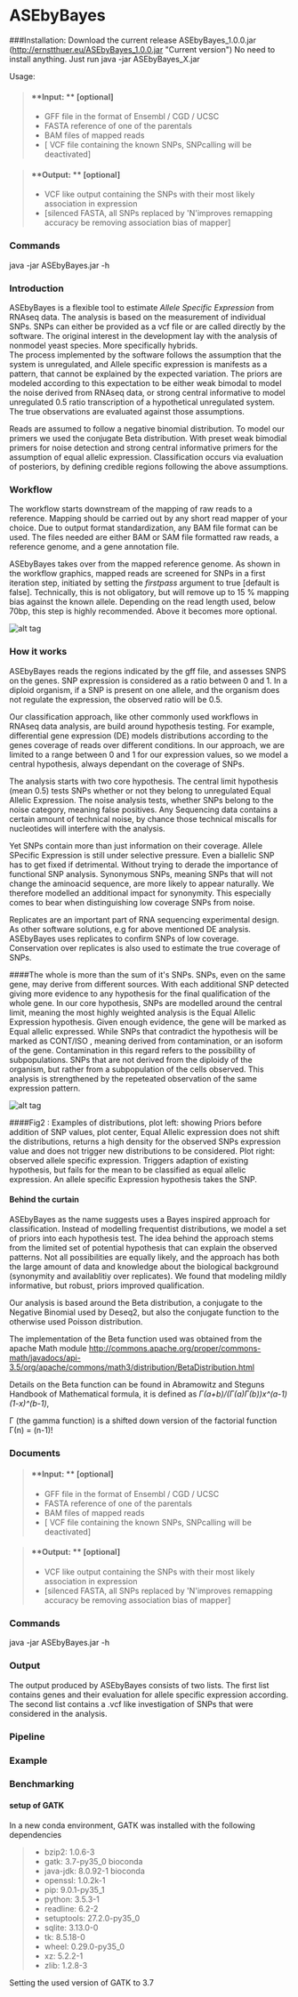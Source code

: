 # ASEbyBayes

###Installation:
Download the current release ASEbyBayes_1.0.0.jar (http://ernstthuer.eu/ASEbyBayes_1.0.0.jar "Current version")
No need to install anything. Just run  java -jar ASEbyBayes_X.jar


Usage:
> #### <i class="icon-download"></i>**Input:     ** [optional]
>- GFF file in the format of Ensembl / CGD / UCSC 
>- FASTA reference of one of the parentals 
>- BAM files of mapped reads 
>- [ VCF file containing the known SNPs,  SNPcalling will be deactivated]

> #### <i class="icon-upload"></i> **Output: ** [optional]
>- VCF like output containing the SNPs with their most likely association in expression
>- [silenced FASTA,  all SNPs replaced by 'N'improves remapping accuracy be removing association bias of mapper]

### <i class="icon-file"></i> **Commands**
java -jar ASEbyBayes.jar -h 




### <i class="icon-file"></i> **Introduction**

ASEbyBayes is a flexible tool to estimate _Allele Specific Expression_ from RNAseq data.
The analysis is based on the measurement of individual SNPs. SNPs can either be provided as a vcf file or are called directly by the software. The original interest in the development lay with the analysis of nonmodel yeast species. More specifically hybrids.  
The process implemented by the software follows the assumption that the system is unregulated, and Allele specific expression is manifests as a pattern, that cannot be explained by the expected variation. The priors are modeled according to this expectation to be either weak bimodal to model the noise derived from RNAseq data, or strong central informative to model unregulated 0.5 ratio transcription of a hypothetical unregulated system. The true observations are evaluated against those assumptions.

Reads are assumed to follow a negative binomial distribution. To model our primers we used the conjugate Beta distribution. With preset weak bimodial primers for noise detection and strong central informative primers for the assumption of equal allelic expression. Classification occurs via evaluation of posteriors, by defining credible regions following the above assumptions.


### Workflow

The workflow starts downstream of the mapping of raw reads to a reference. Mapping should be carried out by any short read mapper of your choice. Due to output format standardization, any BAM file format can be used. The files needed are either BAM or SAM file formatted raw reads,  a reference genome, and a gene annotation file. 

ASEbyBayes takes over from the mapped reference genome. As shown in the workflow graphics, mapped reads are screened for SNPs in a first iteration step, initiated by setting the *firstpass* argument to true [default is false]. Technically, this is not obligatory, but will remove up to 15 % mapping bias against the known allele. Depending on the read length used,  below 70bp, this step is highly recommended. Above it becomes more optional. 


![alt tag](http://ernstthuer.eu/workflow_v2.png "Essential workflow")


### How it works 


ASEbyBayes reads the regions indicated by the gff file, and assesses SNPS on the genes.  SNP expression is considered as a ratio between 0 and 1. In a diploid organism, if a SNP is present on one allele, and the organism does not regulate the expression, the observed ratio will be 0.5. 

Our classification approach, like other commonly used workflows in RNAseq data analysis, are build around hypothesis testing. For example, differential gene expression (DE) models distributions according to the genes coverage of reads over different conditions. In our approach, we are limited to a range between 0 and 1 for our expression values, so we model a central hypothesis, always dependant on the coverage of SNPs.

The analysis starts with two core hypothesis. The central limit hypothesis (mean 0.5) tests SNPs whether or not they belong to unregulated Equal Allelic Expression. The noise analysis tests, whether SNPs belong to the noise category, meaning false positives. Any Sequencing data contains a certain amount of technical noise, by chance those technical miscalls for nucleotides will interfere with the analysis.

Yet SNPs contain more than just information on their coverage. Allele SPecific Expression is still under selective pressure. Even a biallelic SNP has to get fixed if detrimental. Without trying to derade the importance of functional SNP analysis. Synonymous SNPs, meaning SNPs that will not change the aminoacid sequence, are more likely to appear naturally. We therefore modelled an additional impact for synonymity. This especially comes to bear when distinguishing low coverage SNPs from noise. 

Replicates are an important part of RNA sequencing experimental design. As other software solutions, e.g for above mentioned DE analysis. ASEbyBayes uses replicates to confirm SNPs of low coverage. Conservation over replicates is also used to estimate the true coverage of SNPs.

####The whole is more than the sum of it's SNPs.
SNPs, even on the same gene, may derive from different sources.  With each additional SNP detected giving more evidence to any hypothesis for the final qualification of the whole gene.
In our core hypothesis, SNPs are modelled around the central limit, meaning the most highly weighted analysis is the Equal Allelic Expression hypothesis. Given enough evidence, the gene will be marked as Equal allelic expressed. While SNPs that contradict the hypothesis will be marked as CONT/ISO , meaning derived from contamination, or an isoform of the gene.
Contamination in this regard refers to the possibility of subpopulations. SNPs that are not derived from the diploidy of the organism, but rather from a subpopulation of the cells observed. This analysis is strengthened by the repeteated observation of the same expression pattern.

![alt tag](http://ernstthuer.eu/triplot_1.jpeg "Distributions")

####Fig2 : 
Examples of distributions,  plot left: showing Priors before addition of SNP values,  plot center,  Equal Allelic expression does not shift the distributions, returns a high density for the observed SNPs expression value and does not trigger new distributions to be considered. Plot right: observed allele specific expression. Triggers adaption of existing hypothesis, but fails for the mean to be classified as equal allelic expression. An allele specific Expression hypothesis takes the SNP.

#### Behind the curtain
ASEbyBayes as the name suggests uses a Bayes inspired approach for classification. Instead of modelling frequentist distributions, we model a set of priors into each hypothesis test. The idea behind the approach stems from the limited set of potential hypothesis that can explain the observed patterns. Not all possibilities are equally likely, and the approach has both the large amount of data and knowledge about the biological background (synonymity and availablitiy over replicates). We found that modeling mildly informative, but robust, priors improved qualification. 

Our analysis is based around the Beta distribution, a conjugate to the Negative Binomial used by Deseq2, but also the conjugate function to the otherwise used Poisson distribution.

The implementation of the Beta function used was obtained from the apache Math module 
http://commons.apache.org/proper/commons-math/javadocs/api-3.5/org/apache/commons/math3/distribution/BetaDistribution.html

Details on the Beta function can be found in Abramowitz and Steguns Handbook of Mathematical formula, it is defined as  *Γ(a+b)/(Γ(a)Γ(b))x^(a-1)(1-x)^(b-1)*,   

Γ (the gamma function) is a shifted down version of the factorial function Γ(n) = (n-1)!




### <i class="icon-file"></i> **Documents**

> #### <i class="icon-download"></i>**Input:     ** [optional]
>- GFF file in the format of Ensembl / CGD / UCSC 
>- FASTA reference of one of the parentals 
>- BAM files of mapped reads 
>- [ VCF file containing the known SNPs,  SNPcalling will be deactivated]

> #### <i class="icon-upload"></i> **Output: ** [optional]
>- VCF like output containing the SNPs with their most likely association in expression
>- [silenced FASTA,  all SNPs replaced by 'N'improves remapping accuracy be removing association bias of mapper]

### <i class="icon-file"></i> **Commands**
java -jar ASEbyBayes.jar -h 


### <i class="icon-file"></i> **Output**

The output produced by ASEbyBayes consists of two lists.  The first list contains genes and their evaluation for allele specific expression according. 
The second list contains a .vcf like investigation of SNPs that were considered in the analysis.


### <i class="icon-file"></i> **Pipeline**





### <i class="icon-file"></i> **Example**



### Benchmarking

#### setup of GATK
In a new conda environment, GATK was installed with the following dependencies 

>-    bzip2:      1.0.6-3               
>-    gatk:       3.7-py35_0    bioconda
>-    java-jdk:   8.0.92-1      bioconda
>-    openssl:    1.0.2k-1              
>-    pip:        9.0.1-py35_1          
>-    python:     3.5.3-1               
>-    readline:   6.2-2                 
>-    setuptools: 27.2.0-py35_0         
>-    sqlite:     3.13.0-0              
>-    tk:         8.5.18-0              
>-    wheel:      0.29.0-py35_0         
>-    xz:         5.2.2-1               
>-    zlib:       1.2.8-3     
    
Setting the used version of GATK to 3.7

